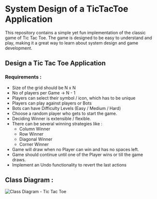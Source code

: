 # System Design of a TicTacToe Application
This repository contains a simple yet fun implementation of the classic game of Tic Tac Toe. 
The game is designed to be easy to understand and play, making it a great way to learn about system design and game development.

## Design a Tic Tac Toe Application

### Requirements :

- Size of the grid should be N x N
- No of players per Game -> N - 1
- Players can select their symbol / icon, which has to be unique
- Players can play against players or Bots
- Bots can have Difficulty Levels (Easy / Medium / Hard)
- Choose a random player who gets to start the game.
- Deciding Winner is extensible / flexible.
- There can be several winning strategies like :
  - Column Winner
  - Row Winner
  - Diagonal Winner
  - Corner Winner
- Game will draw when no Player can win and has no spaces left.
- Game should continue until one of the Player wins or till the game draws.
- Implement an Undo functionality to revert the last actions

## Class Diagram :

![Class Diagram - Tic Tac Toe](https://github.com/SayantanD99/System-Design-TicTacToe/assets/32683338/6c1a8a61-0382-42b9-b9f1-aa37635b490a)

